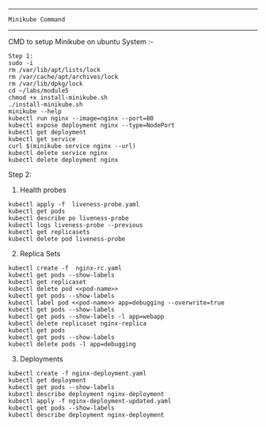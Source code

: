 ------------------------------------
    Minikube Command
------------------------------------

CMD to setup Minikube on ubuntu System :- 

```
Step 1:
sudo -i
rm /var/lib/apt/lists/lock
rm /var/cache/apt/archives/lock 
rm /var/lib/dpkg/lock
cd ~/labs/module5
chmod +x install-minikube.sh
./install-minikube.sh
minikube --help
kubectl run nginx --image=nginx --port=80
kubectl expose deployment nginx --type=NodePort
kubectl get deployment
kubectl get service
curl $(minikube service nginx --url)
kubectl delete service nginx
kubectl delete deployment nginx
```
Step 2:

1. Health probes
```
kubectl apply -f  liveness-probe.yaml
kubectl get pods
kubectl describe po liveness-probe
kubectl logs liveness-probe --previous
kubectl get replicasets
kubectl delete pod liveness-probe
```
2. Replica Sets
```
kubectl create -f  nginx-rc.yaml
kubectl get pods --show-labels
kubectl get replicaset
kubectl delete pod <<pod-name>>
kubectl get pods --show-labels
kubectl label pod <<pod-name>> app=debugging --overwrite=true
kubectl get pods --show-labels
kubectl get pods --show-labels -l app=webapp
kubectl delete replicaset nginx-replica
kubectl get pods
kubectl get pods --show-labels
kubectl delete pods -l app=debugging
```
3. Deployments
```
kubectl create -f nginx-deployment.yaml
kubectl get deployment
kubectl get pods --show-labels
kubectl describe deployment nginx-deployment
kubectl apply -f nginx-deployment-updated.yaml
kubectl get pods --show-labels
kubectl describe deployment nginx-deployment
```